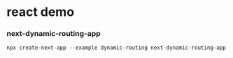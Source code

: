 # react demo

### next-dynamic-routing-app

```shell
npx create-next-app --example dynamic-routing next-dynamic-routing-app
```